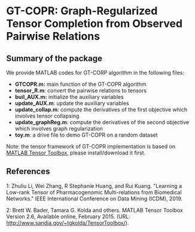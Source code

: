 # GT-COPR: Graph-Regularized Tensor Completion from Observed Pairwise Relations

## Summary of the package
We provide MATLAB codes for GT-CORP algorithm in the following files:

- **GTCOPR.m:** main function of the GT-COPR algorithm
- **tensor_R.m**: convert the pairwise relations to tensors
- **buil_AUX.m:** initialize the auxiliary variables
- **update_AUX.m**: update the auxiliary variables
- **update_collap.m**: compute the derivatives of the first objective which involves tensor collapsing
- **update_graphReg.m**: compute the derivatives of the second objective which involves graph regularization
- **toy.m**: a drive file to demo GT-COPR on a random dataset

Note: the tensor framework of GT-COPR implementation is based on [MATLAB Tensor Toolbox](http://www.sandia.gov/~tgkolda/TensorToolbox/), please install/download it first.


## References
1: Zhuliu Li, Wei Zhang, R Stephanie Huang, and Rui Kuang. "Learning a Low-rank Tensor of Pharmacogenomic Multi-relations from Biomedical Networks." IEEE International Conference on Data Mining (ICDM), 2019. 

2: Brett W. Bader, Tamara G. Kolda and others. MATLAB Tensor Toolbox Version 2.6, Available online, February 2015. (URL: http://www.sandia.gov/~tgkolda/TensorToolbox/).
